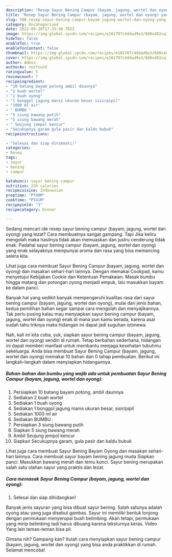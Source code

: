 ```yaml
---
description: "Resep Sayur Bening Campur (bayam, jagung, wortel dan oyong) yang Enak Banget"
title: "Resep Sayur Bening Campur (bayam, jagung, wortel dan oyong) yang Enak Banget"
slug: 500-resep-sayur-bening-campur-bayam-jagung-wortel-dan-oyong-yang-enak-banget
category: Uncategorized
date: 2022-09-30T17:33:40.782Z
image: https://img-global.cpcdn.com/recipes/e101707c4ddad9a3/680x482cq70/sayur-bening-campur-bayam-jagung-wortel-dan-oyong-foto-resep-utama.jpg
hideToc: false
enableToc: true
enableTocContent: false
thumbnail: https://img-global.cpcdn.com/recipes/e101707c4ddad9a3/680x482cq70/sayur-bening-campur-bayam-jagung-wortel-dan-oyong-foto-resep-utama.jpg
cover: https://img-global.cpcdn.com/recipes/e101707c4ddad9a3/680x482cq70/sayur-bening-campur-bayam-jagung-wortel-dan-oyong-foto-resep-utama.jpg
author: Admin
authorAv: notfound
ratingvalue: 5
reviewcount: 7
recipeingredient:
- "10 batang bayam potong ambil daunnya"
- "2 buah wortel"
- "1 buah oyong"
- "1 bonggol jagung manis ukuran besar sisirpipil"
- "1000 ml air"
- " BUMBU "
- "3 siung bawang putih"
- "5 siung bawang merah"
- " Seujung jempol kencur"
- "Secukupnya garam gula pasir dan kaldu bubuk"
recipeinstructions:

- "Selesai dan siap dinikmati!"
categories:
- Resep
tags:
- sayur
- bening
- campur

katakunci: sayur bening campur 
nutrition: 220 calories
recipecuisine: Indonesian
preptime: "PT40M"
cooktime: "PT41M"
recipeyield: "3"
recipecategory: Dinner

---
```



Sedang mencari ide resep sayur bening campur (bayam, jagung, wortel dan oyong) yang lezat? Cara membuatnya sangat gampang. Tapi Jika keliru mengolah maka hasilnya tidak akan memuaskan dan justru cenderung tidak enak. Padahal sayur bening campur (bayam, jagung, wortel dan oyong) yang enak selayaknya mempunyai aroma dan rasa yang bisa memancing selera kita.


Lihat juga cara membuat Sayur Bening Campur (bayam, jagung, wortel dan oyong) dan masakan sehari-hari lainnya. Dengan memakai Cookpad, kamu menyetujui Kebijakan Cookie dan Ketentuan Pemakaian. Masak bumbu hingga matang dan potongan oyong menjadi empuk, lalu masukkan bayam ke dalam panci.

Banyak hal yang sedikit banyak mempengaruhi kualitas rasa dari sayur bening campur (bayam, jagung, wortel dan oyong), mulai dari jenis bahan, kedua pemilihan bahan segar sampai cara mengolah dan menyajikannya. Tak perlu pusing kalau mau menyiapkan sayur bening campur (bayam, jagung, wortel dan oyong) enak di mana pun kamu berada, karena asal sudah tahu triknya maka hidangan ini dapat jadi suguhan istimewa.


Nah, kali ini kita coba, yuk, siapkan sayur bening campur (bayam, jagung, wortel dan oyong) sendiri di rumah. Tetap berbahan sederhana, hidangan ini dapat memberi manfaat untuk membantu menjaga kesehatan tubuhmu sekeluarga. Anda bisa membuat Sayur Bening Campur (bayam, jagung, wortel dan oyong) memakai 10 bahan dan 0 tahap pembuatan. Berikut ini langkah-langkah dalam menyiapkan hidangannya.

<!--inarticleads1-->

##### Bahan-bahan dan bumbu yang wajib ada untuk pembuatan Sayur Bening Campur (bayam, jagung, wortel dan oyong):

1. Persiapkan 10 batang bayam potong, ambil daunnya
1. Sediakan 2 buah wortel
1. Sediakan 1 buah oyong
1. Sediakan 1 bonggol jagung manis ukuran besar, sisir/pipil
1. Sediakan 1000 ml air
1. Sediakan  BUMBU :
1. Persiapkan 3 siung bawang putih
1. Siapkan 5 siung bawang merah
1. Ambil  Seujung jempol kencur
1. Siapkan Secukupnya garam, gula pasir dan kaldu bubuk


Lihat juga cara membuat Sayur Bening Bayam Oyong dan masakan sehari-hari lainnya. Cara membuat sayur bayam bening jagung muda Siapkan panci. Masukkan bawang merah dan temu kunci. Sayur bening merupakan salah satu olahan sayur yang praktis dan lezat. 

<!--inarticleads2-->

##### Cara memasak Sayur Bening Campur (bayam, jagung, wortel dan oyong):


1. Selesai dan siap dihidangkan!

Banyak jenis sayuran yang bisa dibuat sayur bening. Salah satunya adalah oyong atau yang juga disebut gambas. Sayur ini memiliki bentuk lonjong dengan permukaan menyerupai buah belimbing. Akan tetapi, permukaan yang mirip belimbing tadi harus dibuang karena teksturnya keras. Video Yang lain teman-teman bisa pil. 

Gimana nih? Gampang kan? Itulah cara menyiapkan sayur bening campur (bayam, jagung, wortel dan oyong) yang bisa anda praktikkan di rumah. Selamat mencoba!
